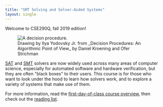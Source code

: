 ```yaml
---
title: "SMT Solving and Solver-Aided Systems"
layout: single
---
```


Welcome to CSE290Q, fall 2019 edition!

<figure>
  <img src="{{ site.url }}{{ site.baseurl }}/decision-procedure.png" alt="A decision procedure." />
  <figcaption>Drawing by Ilya Yodovsky Jr. from _Decision Procedures: An Algorithmic Point of View_ by Daniel Kroening and Ofer Strichman</figcaption>
</figure>

[SAT](https://dl.acm.org/citation.cfm?id=1536637) and [SMT](https://en.wikipedia.org/wiki/Satisfiability_modulo_theories) solvers are now widely used across many areas of computer science, especially for automated software and hardware verification, but they are often "black boxes" to their users.  This course is for those who want to look under the hood to learn how solvers work, and to explore a variety of systems that make use of them.

For more information, read the [first-day-of-class course overview](course-overview.html), then check out the [reading list](readings.html).
